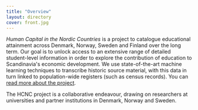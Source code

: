 ```yaml
---
title: "Overview"
layout: directory
cover: front.jpg
---
```


*Human Capital in the Nordic Countries* is a project to catalogue educational attainment across Denmark, Norway, Sweden and Finland over the long term. Our goal is to unlock access to an extensive range of detailed student-level information in order to explore the contribution of education to Scandinavia's economic development. We use state-of-the-art machine learning techniques to transcribe historic source material, with this data in turn linked to population-wide registers (such as census records). You can [read more about the project](about).

The HCNC project is a collaborative endeavour, drawing on researchers at universities and partner institutions in Denmark, Norway and Sweden.
